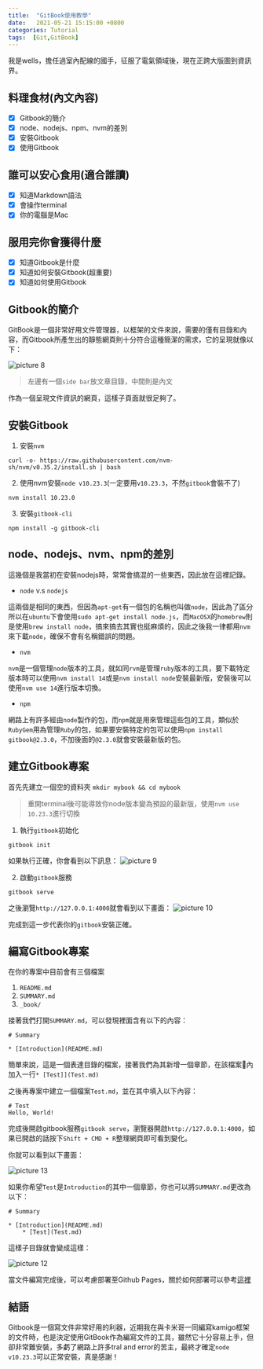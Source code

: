 ```yaml
---
title:  "GitBook使用教學"
date:   2021-05-21 15:15:00 +0800
categories: Tutorial
tags:  [Git,GitBook]
--- 
```

我是wells，擔任過室內配線的國手，征服了電氣領域後，現在正跨大版圖到資訊界。

## 料理食材(內文內容)
- [X] Gitbook的簡介
- [X] node、nodejs、npm、nvm的差別
- [X] 安裝Gitbook
- [X] 使用Gitbook

## 誰可以安心食用(適合誰讀)
- [X] 知道Markdown語法
- [X] 會操作terminal
- [X] 你的電腦是Mac

## 服用完你會獲得什麼
- [X] 知道Gitbook是什麼
- [X] 知道如何安裝Gitbook(超重要)
- [X] 知道如何使用Gitbook

## Gitbook的簡介
GitBook是一個非常好用文件管理器，以框架的文件來說，需要的僅有目錄和內容，而Gitbook所產生出的靜態網頁則十分符合這種簡潔的需求，它的呈現就像以下：

![picture 8](/assets/images/2021-05-21-GitBook使用教學-43dd8d1ed4c1ad4d72422fa8065a322bc339ea3cea0b0360c4818e64767490d3.png)  

> 左邊有一個`side bar`放文章目錄，中間則是內文

作為一個呈現文件資訊的網頁，這樣子頁面就很足夠了。

## 安裝Gitbook
1. 安裝`nvm`
```
curl -o- https://raw.githubusercontent.com/nvm-sh/nvm/v0.35.2/install.sh | bash
```

2. 使用nvm安裝`node v10.23.3`(一定要用`v10.23.3`，不然`gitbook`會裝不了)
```
nvm install 10.23.0
```

3. 安裝`gitbook-cli`
```
npm install -g gitbook-cli
```

## node、nodejs、nvm、npm的差別
這幾個是我當初在安裝nodejs時，常常會搞混的一些東西，因此放在這裡記錄。
- `node` v.s `nodejs`

這兩個是相同的東西，但因為`apt-get`有一個包的名稱也叫做`node`，因此為了區分所以在`ubuntu`下會使用`sudo apt-get install node.js`，而`MacOSX`的`homebrew`則是使用`brew install node`，搞來搞去其實也挺麻煩的，因此之後我一律都用`nvm`來下載`node`，確保不會有名稱錯誤的問題。
- `nvm`

`nvm`是一個管理`node`版本的工具，就如同`rvm`是管理`ruby`版本的工具，要下載特定版本時可以使用`nvm install 14`或是`nvm install node`安裝最新版，安裝後可以使用`nvm use 14`進行版本切換。
- `npm`

網路上有許多經由`node`製作的包，而`npm`就是用來管理這些包的工具，類似於`RubyGem`用為管理`Ruby`的包，如果要安裝特定的包可以使用`npm install gitbook@2.3.0`，不加後面的`@2.3.0`就會安裝最新版的包。

## 建立Gitbook專案
首先先建立一個空的資料夾
`mkdir mybook && cd mybook`
> 重開terminal後可能導致你node版本變為預設的最新版，使用`nvm use 10.23.3`進行切換

1. 執行`gitbook`初始化
```
gitbook init
```
如果執行正確，你會看到以下訊息：
![picture 9](/assets/images/2021-05-21-GitBook使用教學-b142ea47c5c04805751821a326a1cadd7359daaaadcaf2b2b76225c9dcf372d6.png)  

2. 啟動`gitbook`服務
```
gitbook serve
```
之後瀏覽`http://127.0.0.1:4000`就會看到以下畫面：
![picture 10](/assets/images/2021-05-21-GitBook使用教學-c978a0f71d88fa62c9fde1fba2c11739a99cca253fe27c38f0f27a4e8557c11f.png)  

完成到這一步代表你的`gitbook`安裝正確。

## 編寫Gitbook專案
在你的專案中目前會有三個檔案
1. `README.md`
2. `SUMMARY.md`
3. `_book/`

接著我們打開`SUMMARY.md`，可以發現裡面含有以下的內容：
```
# Summary

* [Introduction](README.md)
```
簡單來說，這是一個表達目錄的檔案，接著我們為其新增一個章節，在該檔案內加入一行`* [Test]](Test.md)`

之後再專案中建立一個檔案`Test.md`，並在其中填入以下內容：
```
# Test
Hello, World!
```

完成後開啟gitbook服務`gitbook serve`，瀏覽器開啟`http://127.0.0.1:4000`，如果已開啟的話按下`Shift + CMD + R`整理網頁即可看到變化。

你就可以看到以下畫面：

![picture 13](/assets/images/2021-05-21-GitBook使用教學-5ff84d62a4d9fa9880bcaab2512dc39c7b1781cbdc87f796382cdc5059772f91.png)  


如果你希望`Test`是`Introduction`的其中一個章節，你也可以將`SUMMARY.md`更改為以下：
```
# Summary

* [Introduction](README.md)
    * [Test](Test.md)
```
這樣子目錄就會變成這樣：

![picture 12](/assets/images/2021-05-21-GitBook使用教學-864f8f4bc47bcf5a94e7d40b43439be32e222e323ab578dee7f85120c3c793e6.png)  

當文件編寫完成後，可以考慮部署至Github Pages，關於如何部署可以參考[這裡](https://blog.wells.tw/posts/使用Jekyll自架部落格/#部署到github-page)

## 結語
Gitbook是一個寫文件非常好用的利器，近期我在與卡米哥一同編寫kamigo框架的文件時，也是決定使用GitBook作為編寫文件的工具，雖然它十分容易上手，但卻非常難安裝，多虧了網路上許多tral and error的苦主，最終才確定`node v10.23.3`可以正常安裝，真是感謝！